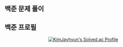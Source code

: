 ## 백준 문제 풀이

## 백준 프로필

<div align="center">
  <a href="https://solved.ac/kimjayhyun/">
    <img src="http://mazassumnida.wtf/api/v2/generate_badge?boj=KimJayhyun" alt="KimJayhyun's Solved.ac Profile" />
  </a>
</div>